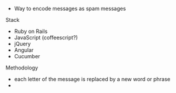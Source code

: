 - Way to encode messages as spam messages

Stack

- Ruby on Rails
- JavaScript (coffeescript?)
- jQuery
- Angular
- Cucumber

Methodology

- each letter of the message is replaced by a new word or phrase
- 